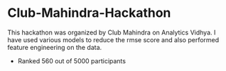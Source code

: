 # Club-Mahindra-Hackathon

This hackathon was organized by Club Mahindra on Analytics Vidhya.
I have used various models to reduce the rmse score and also performed feature engineering on the data.

- Ranked 560 out of 5000 participants

